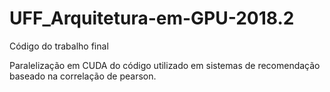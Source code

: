 # UFF_Arquitetura-em-GPU-2018.2
Código do trabalho final

Paralelização em CUDA do código utilizado em sistemas de recomendação baseado na correlação de pearson.
